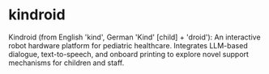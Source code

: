# kindroid
Kindroid (from English 'kind', German 'Kind' [child] + 'droid'): An interactive robot hardware platform for pediatric healthcare. Integrates LLM-based dialogue, text-to-speech, and onboard printing to explore novel support mechanisms for children and staff.
